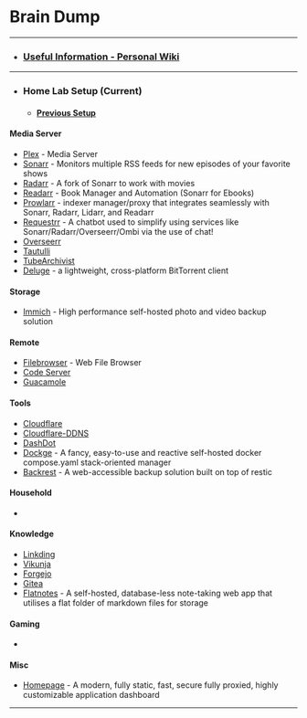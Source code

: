 #  Brain Dump
-----

- ### [Useful Information - Personal Wiki](https://forgejo.homems.net/paulo/useful-information)
-----

- ### Home Lab Setup (Current) 
    - #### [Previous Setup](https://forgejo.homems.net/paulo/.profile/src/branch/main/previous_setups.md)

#### Media Server
 - [Plex](https://forgejo.homems.net/paulo/homelab/src/branch/main/plex/) - Media Server
 - [Sonarr](https://forgejo.homems.net/paulo/homelab/src/branch/main/sonarr/) - Monitors multiple RSS feeds for new episodes of your favorite shows
 - [Radarr](https://forgejo.homems.net/paulo/homelab/src/branch/main/radarr/) - A fork of Sonarr to work with movies
 - [Readarr](https://forgejo.homems.net/paulo/homelab/src/branch/main/readarr) - Book Manager and Automation (Sonarr for Ebooks)
 - [Prowlarr](https://forgejo.homems.net/paulo/homelab/src/branch/main/prowlarr/) - indexer manager/proxy that integrates seamlessly with Sonarr, Radarr, Lidarr, and Readarr
 - [Requestrr](https://forgejo.homems.net/paulo/homelab/src/branch/main/requestrr/) - A chatbot used to simplify using services like Sonarr/Radarr/Overseerr/Ombi via the use of chat!
 - [Overseerr](https://forgejo.homems.net/paulo/homelab/src/branch/main/overseerr)
 - [Tautulli](https://forgejo.homems.net/paulo/homelab/src/branch/main/tautulli)
 - [TubeArchivist](https://forgejo.homems.net/paulo/homelab/src/branch/main/tubearchivist)
 - [Deluge](https://forgejo.homems.net/paulo/homelab/src/branch/main/deluge/) - a lightweight, cross-platform BitTorrent client

#### Storage
 - [Immich](https://forgejo.homems.net/paulo/homelab/src/branch/main/immich) - High performance self-hosted photo and video backup solution

#### Remote
- [Filebrowser](https://forgejo.homems.net/paulo/homelab/src/branch/main/filebrowser/) - Web File Browser
- [Code Server](https://forgejo.homems.net/paulo/homelab/src/branch/main/code-server)
- [Guacamole](https://forgejo.homems.net/paulo/homelab/src/branch/main/guacamole)

#### Tools
 - [Cloudflare](https://forgejo.homems.net/paulo/homelab/src/branch/main/cloudflare/)
 - [Cloudflare-DDNS](https://forgejo.homems.net/paulo/homelab/src/branch/main/cloudflare-ddns)
 - [DashDot](https://forgejo.homems.net/paulo/homelab/src/branch/main/dashdot)
 - [Dockge](https://forgejo.homems.net/paulo/homelab/src/branch/main/dockge/) - A fancy, easy-to-use and reactive self-hosted docker compose.yaml stack-oriented manager
 - [Backrest](https://forgejo.homems.net/paulo/homelab/src/branch/main/backrest) - A web-accessible backup solution built on top of restic

#### Household
- 

#### Knowledge
 - [Linkding](https://forgejo.homems.net/paulo/homelab/src/branch/main/linkding)
 - [Vikunja](https://forgejo.homems.net/paulo/homelab/src/branch/main/vikunja)
 - [Forgejo](https://forgejo.homems.net/paulo/homelab/src/branch/main/forgejo)
 - [Gitea](https://forgejo.homems.net/paulo/homelab/src/branch/main/gitea)
 - [Flatnotes](https://forgejo.homems.net/paulo/homelab/src/branch/main/flatnotes/) - A self-hosted, database-less note-taking web app that utilises a flat folder of markdown files for storage

#### Gaming

 - 

#### Misc
 - [Homepage](https://forgejo.homems.net/paulo/homelab/src/branch/main/homepage/) - A modern, fully static, fast, secure fully proxied, highly customizable application dashboard

-----
